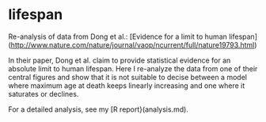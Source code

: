 # lifespan
Re-analysis of data from Dong et al.: [Evidence for a limit to human lifespan] (http://www.nature.com/nature/journal/vaop/ncurrent/full/nature19793.html)

In their paper, Dong et al. claim to provide statistical evidence for an absolute limit to human lifespan. Here I re-analyze the data from one of their central figures and show that it is not suitable to decise between a model where maximum age at death keeps linearly increasing and one where it saturates or declines. 

For a detailed analysis, see my [R report}(analysis.md).
